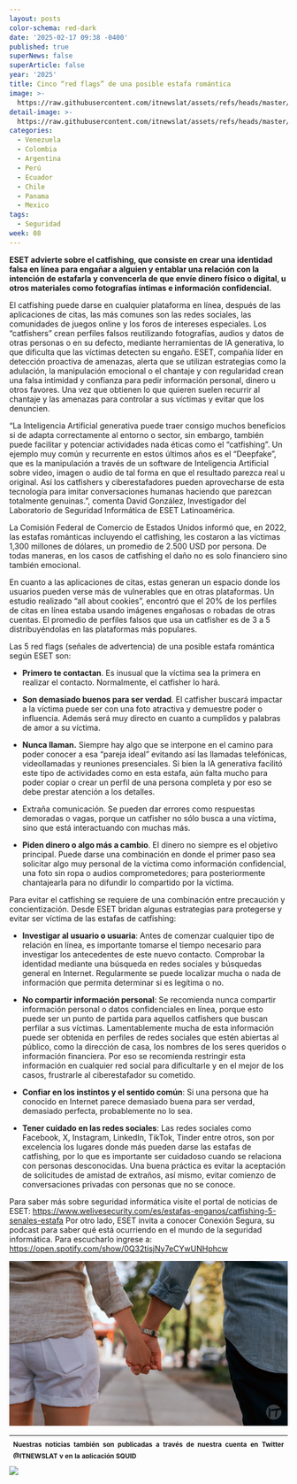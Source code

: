 ```yaml
---
layout: posts
color-schema: red-dark
date: '2025-02-17 09:38 -0400'
published: true
superNews: false
superArticle: false
year: '2025'
title: Cinco “red flags” de una posible estafa romántica
image: >-
  https://raw.githubusercontent.com/itnewslat/assets/refs/heads/master/img/540x320/Amor-p.jpg
detail-image: >-
  https://raw.githubusercontent.com/itnewslat/assets/refs/heads/master/img/1024x680/Amor-g.jpg
categories:
  - Venezuela
  - Colombia
  - Argentina
  - Perú
  - Ecuador
  - Chile
  - Panama
  - Mexico
tags:
  - Seguridad
week: 08
---
```

**ESET advierte sobre el catfishing, que consiste en crear una identidad falsa en línea para engañar a alguien y entablar una relación con la intención de estafarla y convencerla de que envíe dinero físico o digital, u otros materiales como fotografías íntimas e información confidencial.**

El catfishing puede darse en cualquier plataforma en línea, después de las aplicaciones de citas, las más comunes son las redes sociales, las comunidades de juegos online y los foros de intereses especiales. Los “catfishers” crean perfiles falsos reutilizando fotografías, audios y datos de otras personas o en su defecto, mediante herramientas de IA generativa, lo que dificulta que las víctimas detecten su engaño. ESET, compañía líder en detección proactiva de amenazas, alerta que se utilizan estrategias como la adulación, la manipulación emocional o el chantaje y con regularidad crean una falsa intimidad y confianza para pedir información personal, dinero u otros favores. Una vez que obtienen lo que quieren suelen recurrir al chantaje y las amenazas para controlar a sus víctimas y evitar que los denuncien.
 
“La Inteligencia Artificial generativa puede traer consigo muchos beneficios si de adapta correctamente al entorno o sector, sin embargo, también puede facilitar y potenciar actividades nada éticas como el “catfishing”. Un ejemplo muy común y recurrente en estos últimos años es el “Deepfake”, que es la manipulación a través de un software de Inteligencia Artificial sobre video, imagen o audio de tal forma en que el resultado parezca real u original. Así los catfishers y ciberestafadores pueden aprovecharse de esta tecnología para imitar conversaciones humanas haciendo que parezcan totalmente genuinas.”, comenta David González, Investigador del Laboratorio de Seguridad Informática de ESET Latinoamérica.
 
La Comisión Federal de Comercio de Estados Unidos informó que, en 2022, las estafas románticas incluyendo el catfishing, les costaron a las víctimas 1,300 millones de dólares, un promedio de 2.500 USD por persona. De todas maneras, en los casos de catfishing el daño no es solo financiero sino también emocional.
 
En cuanto a las aplicaciones de citas, estas generan un espacio donde los usuarios pueden verse más de vulnerables que en otras plataformas. Un estudio realizado “all about cookies”, encontró que el 20% de los perfiles de citas en línea estaba usando imágenes engañosas o robadas de otras cuentas. El promedio de perfiles falsos que usa un catfisher es de 3 a 5 distribuyéndolas en las plataformas más populares.
 
Las 5 red flags (señales de advertencia) de una posible estafa romántica según ESET son:

- **Primero te contactan**. Es inusual que la víctima sea la primera en realizar el contacto. Normalmente, el catfisher lo hará.

- **Son demasiado buenos para ser verdad**. El catfisher buscará impactar a la víctima puede ser con una foto atractiva y demuestre poder o influencia. Además será muy directo en cuanto a cumplidos y palabras de amor a su víctima.

- **Nunca llaman.** Siempre hay algo que se interpone en el camino para poder conocer a esa “pareja ideal” evitando así las llamadas telefónicas, videollamadas y reuniones presenciales. Si bien la IA generativa facilitó este tipo de actividades como en esta estafa, aún falta mucho para poder copiar o crear un perfil de una persona completa y por eso se debe prestar atención a los detalles.

- Extraña comunicación. Se pueden dar errores como respuestas demoradas o vagas, porque un catfisher no sólo busca a una víctima, sino que está interactuando con muchas más.

- **Piden dinero o algo más a cambio**. El dinero no siempre es el objetivo principal. Puede darse una combinación en donde el primer paso sea solicitar algo muy personal de la víctima como información confidencial, una foto sin ropa o audios comprometedores; para posteriormente chantajearla para no difundir lo compartido por la víctima.
 
Para evitar el catfishing se requiere de una combinación entre precaución y concientización. Desde ESET bridan algunas estrategias para protegerse y evitar ser víctima de las estafas de catfishing:
 
- **Investigar al usuario o usuaria**: Antes de comenzar cualquier tipo de relación en línea, es importante tomarse el tiempo necesario para investigar los antecedentes de este nuevo contacto. Comprobar la identidad mediante una búsqueda en redes sociales y búsquedas general en Internet. Regularmente se puede localizar mucha o nada de información que permita determinar si es legítima o no.

- **No compartir información personal**: Se recomienda nunca compartir información personal o datos confidenciales en línea, porque esto puede ser un punto de partida para aquellos catfishers que buscan perfilar a sus víctimas. Lamentablemente mucha de esta información puede ser obtenida en perfiles de redes sociales que estén abiertas al público, como la dirección de casa, los nombres de los seres queridos o información financiera. Por eso se recomienda restringir esta información en cualquier red social para dificultarle y en el mejor de los casos, frustrarle al ciberestafador su cometido.

- **Confiar en los instintos y el sentido común**: Si una persona que ha conocido en Internet parece demasiado buena para ser verdad, demasiado perfecta, probablemente no lo sea.

- **Tener cuidado en las redes sociales**: Las redes sociales como Facebook, X, Instagram, LinkedIn, TikTok, Tinder entre otros, son por excelencia los lugares donde más pueden darse las estafas de catfishing, por lo que es importante ser cuidadoso cuando se relaciona con personas desconocidas.  Una buena práctica es evitar la aceptación de solicitudes de amistad de extraños, así mismo, evitar comienzo de conversaciones privadas con personas que no se conoce.
 
Para saber más sobre seguridad informática visite el portal de noticias de ESET: https://www.welivesecurity.com/es/estafas-enganos/catfishing-5-senales-estafa
Por otro lado, ESET invita a conocer Conexión Segura, su podcast para saber qué está ocurriendo en el mundo de la seguridad informática. Para escucharlo ingrese a: https://open.spotify.com/show/0Q32tisjNy7eCYwUNHphcw

![](https://raw.githubusercontent.com/itnewslat/assets/refs/heads/master/img/540x320/Amor-p.jpg)

<table style="height: 42px;" width="569">
<tbody>
<tr>
<td style="text-align: justify;"><sub><strong>Nuestras noticias también son publicadas a través de nuestra cuenta en Twitter <a href="https://twitter.com/itnewslat?lang=es">@ITNEWSLAT</a> y en la aplicación <a href="https://squidapp.co/en/">SQUID</a></strong></sub></td>
</tr>
</tbody>
</table>

<img src="https://tracker.metricool.com/c3po.jpg?hash=56f88a41e39ab42c063cc51676587a04"/>